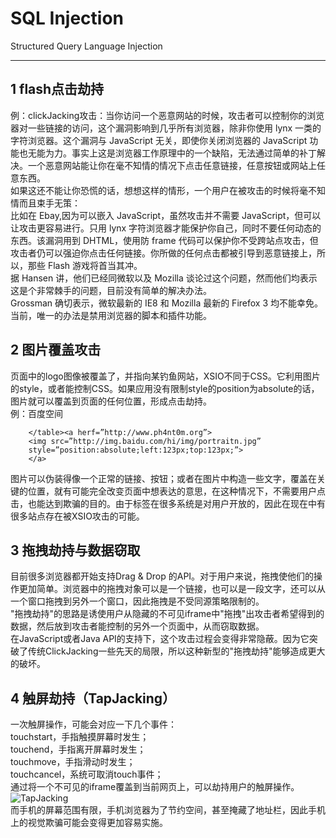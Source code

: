 # SQL Injection

Structured Query Language Injection

---


## 1 flash点击劫持
例：clickJacking攻击：当你访问一个恶意网站的时候，攻击者可以控制你的浏览器对一些链接的访问，这个漏洞影响到几乎所有浏览器，除非你使用 lynx 一类的字符浏览器。这个漏洞与 JavaScript 无关，即使你关闭浏览器的 JavaScript 功能也无能为力。事实上这是浏览器工作原理中的一个缺陷，无法通过简单的补丁解决。一个恶意网站能让你在毫不知情的情况下点击任意链接，任意按钮或网站上任意东西。  
如果这还不能让你恐慌的话，想想这样的情形，一个用户在被攻击的时候将毫不知情而且束手无策：  
比如在 Ebay,因为可以嵌入 JavaScript，虽然攻击并不需要 JavaScript，但可以让攻击更容易进行。只用 lynx 字符浏览器才能保护你自己，同时不要任何动态的东西。该漏洞用到 DHTML，使用防 frame 代码可以保护你不受跨站点攻击，但攻击者仍可以强迫你点击任何链接。你所做的任何点击都被引导到恶意链接上，所以，那些 Flash 游戏将首当其冲。  
据 Hansen 讲，他们已经同微软以及 Mozilla 谈论过这个问题，然而他们均表示这是个非常棘手的问题，目前没有简单的解决办法。  
Grossman 确切表示，微软最新的 IE8 和 Mozilla 最新的 Firefox 3 均不能幸免。  
当前，唯一的办法是禁用浏览器的脚本和插件功能。  

## 2 图片覆盖攻击
页面中的logo图像被覆盖了，并指向某钓鱼网站，XSIO不同于CSS。它利用图片的style，或者能控制CSS。如果应用没有限制style的position为absolute的话，图片就可以覆盖到页面的任何位置，形成点击劫持。  
例：百度空间  

		</table><a herf=”http://www.ph4nt0m.org”>  
		<img src=”http://img.baidu.com/hi/img/portraitn.jpg”  
		style=”position:absolute;left:123px;top:123px;”>  
		</a>  

图片可以伪装得像一个正常的链接、按钮；或者在图片中构造一些文字，覆盖在关键的位置，就有可能完全改变页面中想表达的意思，在这种情况下，不需要用户点击，也能达到欺骗的目的。由于<img>标签在很多系统是对用户开放的，因此在现在中有很多站点存在被XSIO攻击的可能。  

## 3 拖拽劫持与数据窃取  
目前很多浏览器都开始支持Drag & Drop 的API。对于用户来说，拖拽使他们的操作更加简单。浏览器中的拖拽对象可以是一个链接，也可以是一段文字，还可以从一个窗口拖拽到另外一个窗口，因此拖拽是不受同源策略限制的。  
"拖拽劫持"的思路是诱使用户从隐藏的不可见iframe中"拖拽"出攻击者希望得到的数据，然后放到攻击者能控制的另外一个页面中，从而窃取数据。  
在JavaScript或者Java API的支持下，这个攻击过程会变得非常隐蔽。因为它突破了传统ClickJacking一些先天的局限，所以这种新型的"拖拽劫持"能够造成更大的破坏。
  
## 4 触屏劫持（TapJacking）  
一次触屏操作，可能会对应一下几个事件：  
touchstart，手指触摸屏幕时发生；  
touchend，手指离开屏幕时发生；  
touchmove，手指滑动时发生；  
touchcancel，系统可取消touch事件；  
通过将一个不可见的iframe覆盖到当前网页上，可以劫持用户的触屏操作。  
![TapJacking](img/TapJacking.jpg)  
而手机的屏幕范围有限，手机浏览器为了节约空间，甚至掩藏了地址栏，因此手机上的视觉欺骗可能会变得更加容易实施。  

